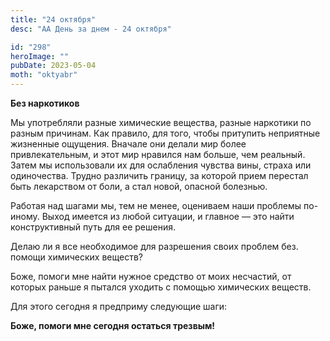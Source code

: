 ```yaml
---
title: "24 октября"
desc: "АА День за днем - 24 октября"

id: "298"
heroImage: ""
pubDate: 2023-05-04
moth: "oktyabr"
---
```


**Без наркотиков**

Мы употребляли разные химические вещества, разные наркотики по разным
причинам. Как правило, для того, чтобы притупить неприятные жизненные
ощущения. Вначале они делали мир более привлекательным, и этот мир нравился
нам больше, чем реальный. Затем мы использовали их для ослабления чувства
вины, страха или одиночества. Трудно различить границу, за которой прием
перестал быть лекарством от боли, а стал новой, опасной болезнью.

Работая над шагами мы, тем не менее, оцениваем наши проблемы по-иному. Выход
имеется из любой ситуации, и главное — это найти конструктивный путь для ее
решения.

Делаю ли я все необходимое для разрешения своих проблем без. помощи химических
веществ?

Боже, помоги мне найти нужное средство от моих несчастий, от которых раньше я
пытался уходить с помощью химических веществ.

Для этого сегодня я предприму следующие шаги:

**Боже, помоги мне сегодня остаться трезвым!**

